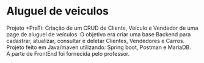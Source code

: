 # Aluguel de veiculos
Projeto +PraTi: Criação de um CRUD de Cliente, Veículo e Vendedor de uma page de aluguel de veículos.
O objetivo era criar uma base Backend para cadastrar, atualizar, consultar e deletar Clientes, Vendedores e Carros.  
Projeto feito em Java/maven utilizando: Spring boot, Postman e MariaDB.  
A parte de FrontEnd foi fornecida pelo professor.  
